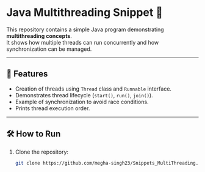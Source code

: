 # Java Multithreading Snippet 🚀

This repository contains a simple Java program demonstrating **multithreading concepts**.  
It shows how multiple threads can run concurrently and how synchronization can be managed.

---

## 📌 Features
- Creation of threads using `Thread` class and `Runnable` interface.
- Demonstrates thread lifecycle (`start()`, `run()`, `join()`).
- Example of synchronization to avoid race conditions.
- Prints thread execution order.

---

## 🛠️ How to Run
1. Clone the repository:
   ```bash
   git clone https://github.com/megha-singh23/Snippets_MultiThreading.git
